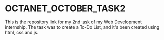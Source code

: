 # OCTANET_OCTOBER_TASK2
This is the repository link for my 2nd task of my Web Development internship.
The task was to create a To-Do List, and it's been created using html, css and js.

